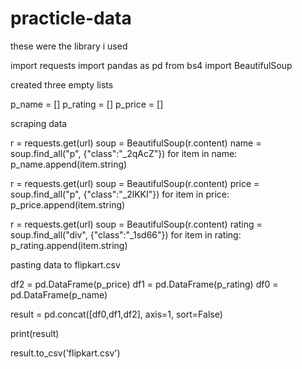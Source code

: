 # practicle-data

these were the library i used

import requests
import pandas as pd
from bs4 import BeautifulSoup

created three empty lists

p_name = []
p_rating = []
p_price = []

scraping data

r = requests.get(url)
soup = BeautifulSoup(r.content)
name = soup.find_all("p", {"class":"_2qAcZ"})
for item in name:
    p_name.append(item.string)

r = requests.get(url)
soup = BeautifulSoup(r.content)
price = soup.find_all("p", {"class":"_2lKKI"})
for item in price:
    p_price.append(item.string)
        
r = requests.get(url)
soup = BeautifulSoup(r.content)
rating = soup.find_all("div", {"class":"_1sd66"})
for item in rating:
    p_rating.append(item.string)

pasting data to flipkart.csv

df2 = pd.DataFrame(p_price)
df1 = pd.DataFrame(p_rating)
df0 = pd.DataFrame(p_name)

result = pd.concat([df0,df1,df2], axis=1, sort=False)

print(result)

result.to_csv('flipkart.csv') 
